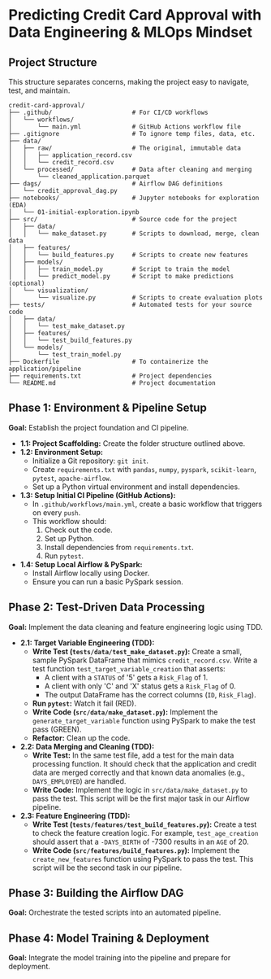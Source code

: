 # Predicting Credit Card Approval with Data Engineering & MLOps Mindset

## Project Structure

This structure separates concerns, making the project easy to navigate, test, and maintain.

```
credit-card-approval/
├── .github/                      # For CI/CD workflows
│   └── workflows/
│       └── main.yml              # GitHub Actions workflow file
├── .gitignore                    # To ignore temp files, data, etc.
├── data/
│   ├── raw/                      # The original, immutable data
│   │   ├── application_record.csv
│   │   └── credit_record.csv
│   └── processed/                # Data after cleaning and merging
│       └── cleaned_application.parquet
├── dags/                         # Airflow DAG definitions
│   └── credit_approval_dag.py
├── notebooks/                    # Jupyter notebooks for exploration (EDA)
│   └── 01-initial-exploration.ipynb
├── src/                          # Source code for the project
│   ├── data/
│   │   └── make_dataset.py       # Scripts to download, merge, clean data
│   ├── features/
│   │   └── build_features.py     # Scripts to create new features
│   ├── models/
│   │   ├── train_model.py        # Script to train the model
│   │   └── predict_model.py      # Script to make predictions (optional)
│   └── visualization/
│       └── visualize.py          # Scripts to create evaluation plots
├── tests/                        # Automated tests for your source code
│   ├── data/
│   │   └── test_make_dataset.py
│   ├── features/
│   │   └── test_build_features.py
│   └── models/
│       └── test_train_model.py
├── Dockerfile                    # To containerize the application/pipeline
├── requirements.txt              # Project dependencies
└── README.md                     # Project documentation
```


## Phase 1: Environment & Pipeline Setup

**Goal:** Establish the project foundation and CI pipeline.

*   **1.1: Project Scaffolding:** Create the folder structure outlined above.
*   **1.2: Environment Setup:**
    *   Initialize a Git repository: `git init`.
    *   Create `requirements.txt` with `pandas`, `numpy`, `pyspark`, `scikit-learn`, `pytest`, `apache-airflow`.
    *   Set up a Python virtual environment and install dependencies.
*   **1.3: Setup Initial CI Pipeline (GitHub Actions):**
    *   In `.github/workflows/main.yml`, create a basic workflow that triggers on every `push`.
    *   This workflow should:
        1.  Check out the code.
        2.  Set up Python.
        3.  Install dependencies from `requirements.txt`.
        4.  Run `pytest`.
*   **1.4: Setup Local Airflow & PySpark:**
    *   Install Airflow locally using Docker.
    *   Ensure you can run a basic PySpark session.

## Phase 2: Test-Driven Data Processing

**Goal:** Implement the data cleaning and feature engineering logic using TDD.

*   **2.1: Target Variable Engineering (TDD):**
    - **Write Test (`tests/data/test_make_dataset.py`):** Create a small, sample PySpark DataFrame that mimics `credit_record.csv`. Write a test function `test_target_variable_creation` that asserts:
        *   A client with a `STATUS` of '5' gets a `Risk_Flag` of 1.
        *   A client with only 'C' and 'X' status gets a `Risk_Flag` of 0.
        *   The output DataFrame has the correct columns (`ID`, `Risk_Flag`).
    - **Run `pytest`:** Watch it fail (RED).
    - **Write Code (`src/data/make_dataset.py`):** Implement the `generate_target_variable` function using PySpark to make the test pass (GREEN).
    - **Refactor:** Clean up the code.
*   **2.2: Data Merging and Cleaning (TDD):**
    - **Write Test:** In the same test file, add a test for the main data processing function. It should check that the application and credit data are merged correctly and that known data anomalies (e.g., `DAYS_EMPLOYED`) are handled.
    - **Write Code:** Implement the logic in `src/data/make_dataset.py` to pass the test. This script will be the first major task in our Airflow pipeline.
*   **2.3: Feature Engineering (TDD):**
    - **Write Test (`tests/features/test_build_features.py`):** Create a test to check the feature creation logic. For example, `test_age_creation` should assert that a `-DAYS_BIRTH` of -7300 results in an `AGE` of 20.
    - **Write Code (`src/features/build_features.py`):** Implement the `create_new_features` function using PySpark to pass the test. This script will be the second task in our pipeline.

## Phase 3: Building the Airflow DAG

**Goal:** Orchestrate the tested scripts into an automated pipeline.


## Phase 4: Model Training & Deployment

**Goal:** Integrate the model training into the pipeline and prepare for deployment.

